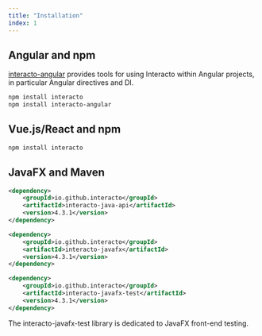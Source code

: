 ```yaml
---
title: "Installation"
index: 1
---
```


## Angular and npm

[interacto-angular](https://github.com/interacto/interacto-angular)
provides tools for using Interacto within Angular projects,
in particular Angular directives and DI.

```bash
npm install interacto
npm install interacto-angular
```

## Vue.js/React and npm
```bash
npm install interacto
```

## JavaFX and Maven
```xml
<dependency>
    <groupId>io.github.interacto</groupId>
    <artifactId>interacto-java-api</artifactId>
    <version>4.3.1</version>
</dependency>

<dependency>
    <groupId>io.github.interacto</groupId>
    <artifactId>interacto-javafx</artifactId>
    <version>4.3.1</version>
</dependency>

<dependency>
    <groupId>io.github.interacto</groupId>
    <artifactId>interacto-javafx-test</artifactId>
    <version>4.3.1</version>
</dependency>
```

The interacto-javafx-test library is dedicated to JavaFX front-end testing.

